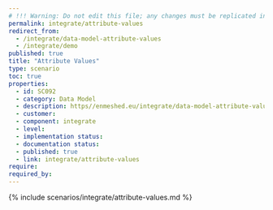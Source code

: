 ```yaml
---
# !!! Warning: Do not edit this file; any changes must be replicated in Excel !!!
permalink: integrate/attribute-values
redirect_from:
  - /integrate/data-model-attribute-values
  - /integrate/demo
published: true
title: "Attribute Values"
type: scenario
toc: true
properties:
  - id: SC092
  - category: Data Model
  - description: https//enmeshed.eu/integrate/data-model-attribute-values
  - customer:
  - component: integrate
  - level:
  - implementation status:
  - documentation status:
  - published: true
  - link: integrate/attribute-values
require:
required_by:
---
```


{% include scenarios/integrate/attribute-values.md %}
